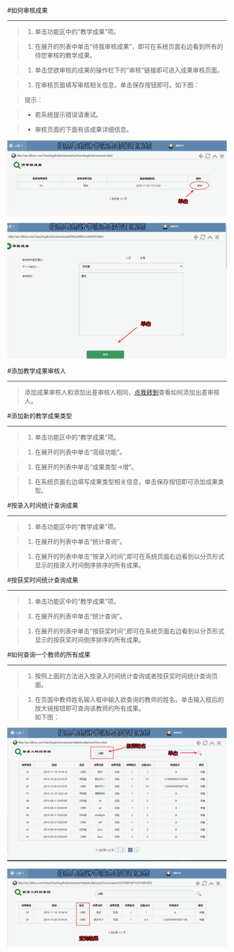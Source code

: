 #如何审核成果

----

>1. 单击功能区中的“教学成果”项。

>1. 在展开的列表中单击“待我审核成果”，即可在系统页面右边看到所有的待您审核的教学成果。

>1. 单击您欲审核的成果的操作栏下的“审核”链接即可进入成果审核页面。

>1. 在审核页面填写审核相关信息，单击保存按钮即可。如下图：

> <w>提示：

>-  <w>若系统提示错误请重试。

>-  <w>审核页面的下面有该成果详细信息。

![](/assets/chapter2/ta/审核1.png)

![](/assets/chapter2/ta/审核2.png)


#添加教学成果审核人

----

>添加成果审核人和添加出差审核人相同，[点我转到](/chapter2/出差.md#addbta)查看如何添加出差审核人。




#添加新的教学成果类型

----

>1. 单击功能区中的“教学成果”项。

>1. 在展开的列表中单击“高级功能”。

>1. 在展开的列表中单击“成果类型->增”。

>1.  在系统页面右边填写成果类型相关信息，单击保存按钮即可添加成果类型。



#按录入时间统计查询成果

----

>1. 单击功能区中的“教学成果”项。

>1. 在展开的列表中单击“统计查询”。

>1.  在展开的列表中单击“按录入时间”,即可在系统页面右边看到以分页形式显示的按录入时间倒序排序的所有成果。




#按获奖时间统计查询成果

----

>1. 单击功能区中的“教学成果”项。

>1. 在展开的列表中单击“统计查询”。

>1. 在展开的列表中单击“按获奖时间”,即可在系统页面右边看到以分页形式显示的按获奖时间倒序排序的所有成果。



#如何查询一个教师的所有成果


----

>1.  按照上面的方法进入按录入时间统计查询或者按获奖时间统计查询页面。

>1.  在页面中教师姓名输入框中输入欲查询的教师的姓名，单击输入框后的放大镜按钮即可查询该教师的所有成果。   
如下图：

![](/assets/chapter2/ta/c.png)

![](/assets/chapter2/ta/c2.png)
